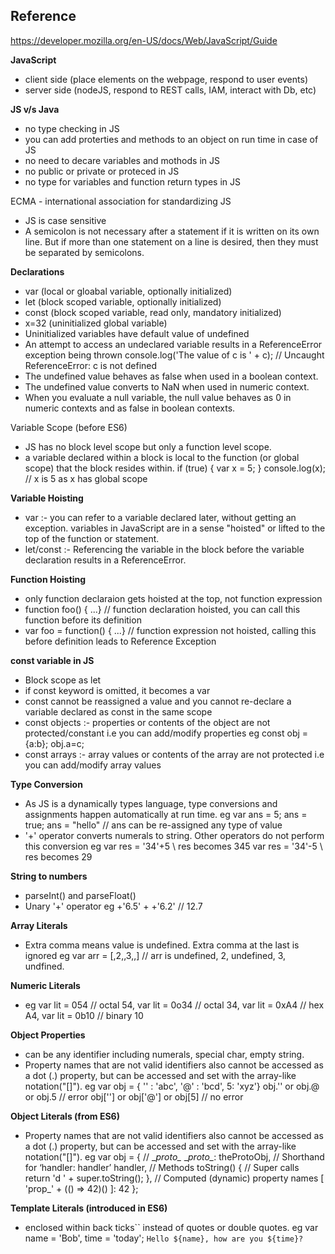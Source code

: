 ## Reference ##
https://developer.mozilla.org/en-US/docs/Web/JavaScript/Guide

**JavaScript**
- client side (place elements on the webpage, respond to user events)
- server side (nodeJS, respond to REST calls, IAM, interact with Db, etc)
            
**JS v/s Java**
- no type checking in JS
- you can add proterties and methods to an object on run time in case of JS
- no need to decare variables and mothods in JS
- no public or private or proteced in JS
- no type for variables and function return types in JS

ECMA - international association for standardizing JS

- JS is case sensitive
- A semicolon is not necessary after a statement if it is written on its own line. But if more than one statement on a line is desired, then they must be separated by semicolons.

**Declarations**
- var (local or gloabal variable, optionally initialized)
- let (block scoped variable, optionally initialized)
- const (block scoped variable, read only, mandatory initialized)
- x=32 (uninitialized global variable)
- Uninitialized variables have default value of undefined
- An attempt to access an undeclared variable results in a ReferenceError exception being thrown
  console.log('The value of c is ' + c); // Uncaught ReferenceError: c is not defined
- The undefined value behaves as false when used in a boolean context.
- The undefined value converts to NaN when used in numeric context.
- When you evaluate a null variable, the null value behaves as 0 in numeric contexts and as false in boolean contexts.

Variable Scope (before ES6)
- JS has no block level scope but only a function level scope.
- a variable declared within a block is local to the function (or global scope) that the block resides within.
if (true) {
  var x = 5;
}
console.log(x);  // x is 5 as x has global scope

**Variable Hoisting**
- var :- you can refer to a variable declared later, without getting an exception. variables in JavaScript are in a sense "hoisted" or lifted to the top of the function or statement.
- let/const :- Referencing the variable in the block before the variable declaration results in a ReferenceError.

**Function Hoisting**
- only function declaraion gets hoisted at the top, not function expression
- function foo() { ...} // function declaration hoisted, you can call this function before its definition
- var foo = function() { ...} // function expression not hoisted,  calling this before definition leads to Reference Exception

**const variable in JS**
- Block scope as let
- if const keyword is omitted, it becomes a var
- const cannot be reassigned a value and you cannot re-declare a variable declared as const in the same scope
- const objects :- properties or contents of the object are not protected/constant i.e you can add/modify properties
  eg const obj = {a:b}; obj.a=c;
- const arrays :- array values or contents of the array are not protected i.e you can add/modify array values

**Type Conversion**
- As JS is a dynamically types language, type conversions and assignments happen automatically at run time.
  eg var ans = 5; ans = true; ans = "hello" // ans can be re-assigned any type of value
- '+' operator converts numerals to string. Other operators do not perform this conversion
  eg var res = '34'+5 \\ res becomes 345
     var res = '34'-5 \\ res becomes 29

**String to numbers**
- parseInt() and parseFloat()
- Unary '+' operator
  eg +'6.5' + +'6.2' // 12.7

**Array Literals**
- Extra comma means value is undefined. Extra comma at the last is ignored
  eg var arr = [,2,,3,,] // arr is undefined, 2, undefined, 3, undfined.
  
**Numeric Literals**
- eg var lit = 054 // octal 54, var lit = 0o34 // octal 34, var lit = 0xA4 // hex A4, var lit = 0b10 // binary 10

**Object Properties**
- can be any identifier including numerals, special char, empty string.
- Property names that are not valid identifiers also cannot be accessed as a dot (.) property, but can be accessed and set with the array-like notation("[]").
  eg var obj = { '' : 'abc', '@' : 'bcd', 5: 'xyz'}
    obj.'' or obj.@ or obj.5 // error
    obj[''] or obj['@'] or obj[5] // no error

**Object Literals (from ES6)**
- Property names that are not valid identifiers also cannot be accessed as a dot (.) property, but can be accessed and set with the array-like notation("[]").
  eg var obj = {
    // \__proto\__
    \__proto\__: theProtoObj,
    // Shorthand for ‘handler: handler’
    handler,
    // Methods
    toString() {
     // Super calls
     return 'd ' + super.toString();
    },
    // Computed (dynamic) property names
    [ 'prop_' + (() => 42)() ]: 42
    };
    
**Template Literals (introduced in ES6)**
- enclosed within back ticks`` instead of quotes or double quotes.
  eg var name = 'Bob', time = 'today';
    `Hello ${name}, how are you ${time}?`



